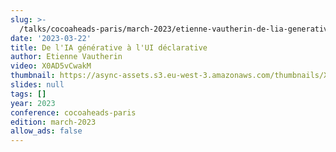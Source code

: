 ```yaml
---
slug: >-
  /talks/cocoaheads-paris/march-2023/etienne-vautherin-de-lia-generative-a-lui-declarative
date: '2023-03-22'
title: De l'IA générative à l'UI déclarative
author: Etienne Vautherin
video: X0AD5vCwakM
thumbnail: https://async-assets.s3.eu-west-3.amazonaws.com/thumbnails/X0AD5vCwakM.jpg
slides: null
tags: []
year: 2023
conference: cocoaheads-paris
edition: march-2023
allow_ads: false
---
```

